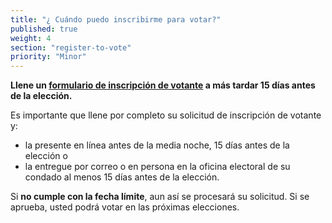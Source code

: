```yaml
---
title: "¿ Cuándo puedo inscribirme para votar?"
published: true
weight: 4
section: "register-to-vote"
priority: "Minor"
---
```


**Llene un [formulario de inscripción de votante](http://registertovote.ca.gov/es/) a más tardar 15 días antes de la elección.**  

Es importante que llene por completo su solicitud de inscripción de votante y:  
- la presente en línea antes de la media noche, 15 días antes de la elección o  
- la entregue por correo o en persona en la oficina electoral de su condado al menos 15 días antes de la elección.  

Si **no cumple con la fecha límite**, aun así se procesará su solicitud.  Si se aprueba, usted podrá votar en las próximas elecciones.
